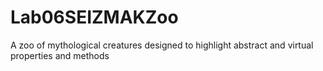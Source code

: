 # Lab06SEIZMAKZoo
A zoo of mythological creatures designed to highlight abstract and virtual properties and methods
